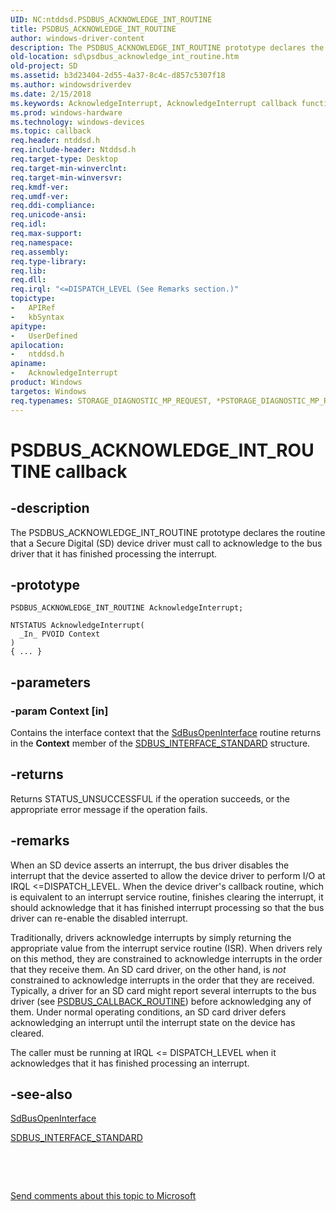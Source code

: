 ```yaml
---
UID: NC:ntddsd.PSDBUS_ACKNOWLEDGE_INT_ROUTINE
title: PSDBUS_ACKNOWLEDGE_INT_ROUTINE
author: windows-driver-content
description: The PSDBUS_ACKNOWLEDGE_INT_ROUTINE prototype declares the routine that a Secure Digital (SD) device driver must call to acknowledge to the bus driver that it has finished processing the interrupt.
old-location: sd\psdbus_acknowledge_int_routine.htm
old-project: SD
ms.assetid: b3d23404-2d55-4a37-8c4c-d857c5307f18
ms.author: windowsdriverdev
ms.date: 2/15/2018
ms.keywords: AcknowledgeInterrupt, AcknowledgeInterrupt callback function [Buses], PSDBUS_ACKNOWLEDGE_INT_ROUTINE, SD.psdbus_acknowledge_int_routine, ntddsd/AcknowledgeInterrupt, sd-rtns_9197189b-4b46-4ab6-aa7b-df880985241b.xml
ms.prod: windows-hardware
ms.technology: windows-devices
ms.topic: callback
req.header: ntddsd.h
req.include-header: Ntddsd.h
req.target-type: Desktop
req.target-min-winverclnt: 
req.target-min-winversvr: 
req.kmdf-ver: 
req.umdf-ver: 
req.ddi-compliance: 
req.unicode-ansi: 
req.idl: 
req.max-support: 
req.namespace: 
req.assembly: 
req.type-library: 
req.lib: 
req.dll: 
req.irql: "<=DISPATCH_LEVEL (See Remarks section.)"
topictype:
-	APIRef
-	kbSyntax
apitype:
-	UserDefined
apilocation:
-	ntddsd.h
apiname:
-	AcknowledgeInterrupt
product: Windows
targetos: Windows
req.typenames: STORAGE_DIAGNOSTIC_MP_REQUEST, *PSTORAGE_DIAGNOSTIC_MP_REQUEST
---
```


# PSDBUS_ACKNOWLEDGE_INT_ROUTINE callback


## -description


The PSDBUS_ACKNOWLEDGE_INT_ROUTINE prototype declares the routine that a Secure Digital (SD) device driver must call to acknowledge to the bus driver that it has finished processing the interrupt.


## -prototype


````
PSDBUS_ACKNOWLEDGE_INT_ROUTINE AcknowledgeInterrupt;

NTSTATUS AcknowledgeInterrupt(
  _In_ PVOID Context
)
{ ... }
````


## -parameters




### -param Context [in]

Contains the interface context that the <a href="https://msdn.microsoft.com/library/windows/hardware/ff537906">SdBusOpenInterface</a> routine returns in the <b>Context</b> member of the <a href="https://msdn.microsoft.com/92b8762d-8af3-493c-aa1d-bc245b0cbd83">SDBUS_INTERFACE_STANDARD</a> structure.


## -returns



Returns STATUS_UNSUCCESSFUL if the operation succeeds, or the appropriate error message if the operation fails.




## -remarks



When an SD device asserts an interrupt, the bus driver disables the interrupt that the device asserted to allow the device driver to perform I/O at IRQL &lt;=DISPATCH_LEVEL. When the device driver's callback routine, which is equivalent to an interrupt service routine, finishes clearing the interrupt, it should acknowledge that it has finished interrupt processing so that the bus driver can re-enable the disabled interrupt. 

Traditionally, drivers acknowledge interrupts by simply returning the appropriate value from the interrupt service routine (ISR). When drivers rely on this method, they are constrained to acknowledge interrupts in the order that they receive them. An SD card driver, on the other hand, is <i>not </i>constrained to acknowledge interrupts in the order that they are received. Typically, a driver for an SD card might report several interrupts to the bus driver (see <a href="https://msdn.microsoft.com/library/windows/hardware/ff537617">PSDBUS_CALLBACK_ROUTINE</a>) before acknowledging any of them. Under normal operating conditions, an SD card driver defers acknowledging an interrupt until the interrupt state on the device has cleared.

The caller must be running at IRQL &lt;= DISPATCH_LEVEL when it acknowledges that it has finished processing an interrupt.




## -see-also

<a href="https://msdn.microsoft.com/library/windows/hardware/ff537906">SdBusOpenInterface</a>



<a href="https://msdn.microsoft.com/92b8762d-8af3-493c-aa1d-bc245b0cbd83">SDBUS_INTERFACE_STANDARD</a>



 

 

<a href="mailto:wsddocfb@microsoft.com?subject=Documentation%20feedback [SD\buses]:%20PSDBUS_ACKNOWLEDGE_INT_ROUTINE callback function%20 RELEASE:%20(2/15/2018)&amp;body=%0A%0APRIVACY STATEMENT%0A%0AWe use your feedback to improve the documentation. We don't use your email address for any other purpose, and we'll remove your email address from our system after the issue that you're reporting is fixed. While we're working to fix this issue, we might send you an email message to ask for more info. Later, we might also send you an email message to let you know that we've addressed your feedback.%0A%0AFor more info about Microsoft's privacy policy, see http://privacy.microsoft.com/en-us/default.aspx." title="Send comments about this topic to Microsoft">Send comments about this topic to Microsoft</a>

